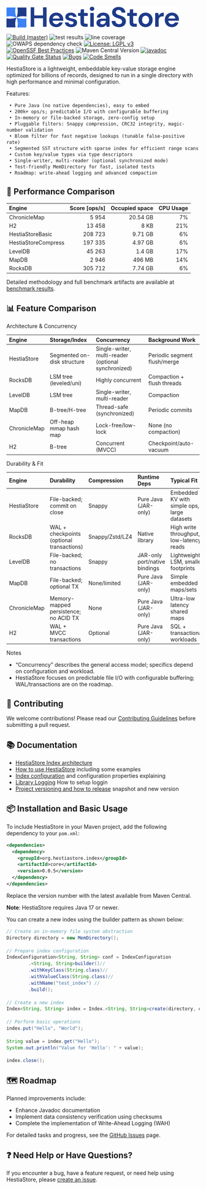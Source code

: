![HestiaStore logo](./images/logo.png)

[![Build (master)](https://github.com/jajir/HestiaStore/actions/workflows/maven.yml/badge.svg?branch=master)](https://github.com/jajir/HestiaStore/actions/workflows/maven.yml?query=branch%3Amain)
![test results](https://gist.githubusercontent.com/jajir/a613341fb9d9d0c6a426b42a714700b7/raw/badge-main.svg)
![line coverage](https://gist.githubusercontent.com/jajir/a613341fb9d9d0c6a426b42a714700b7/raw/jacoco-badge-main.svg)
![OWAPS dependency check](https://gist.githubusercontent.com/jajir/a613341fb9d9d0c6a426b42a714700b7/raw/badge-owasp-main.svg)
[![License: LGPL v3](https://img.shields.io/badge/License-LGPL%20v3-blue.svg)](https://www.gnu.org/licenses/lgpl-3.0)
[![OpenSSF Best Practices](https://www.bestpractices.dev/projects/10654/badge)](https://www.bestpractices.dev/projects/10654)
![Maven Central Version](https://img.shields.io/maven-central/v/org.hestiastore.index/core)
[![javadoc](https://javadoc.io/badge2/org.hestiastore.index/core/javadoc.svg)](https://javadoc.io/doc/org.hestiastore.index/core)
[![Quality Gate Status](https://sonarcloud.io/api/project_badges/measure?project=jajir_HestiaStore&metric=alert_status)](https://sonarcloud.io/summary/new_code?id=jajir_HestiaStore)
[![Bugs](https://sonarcloud.io/api/project_badges/measure?project=jajir_HestiaStore&metric=bugs)](https://sonarcloud.io/summary/new_code?id=jajir_HestiaStore)
[![Code Smells](https://sonarcloud.io/api/project_badges/measure?project=jajir_HestiaStore&metric=code_smells)](https://sonarcloud.io/summary/new_code?id=jajir_HestiaStore)

HestiaStore is a lightweight, embeddable key-value storage engine optimized for billions of records, designed to run in a single directory with high performance and minimal configuration.

Features:

```plaintext
 • Pure Java (no native dependencies), easy to embed
 • 200k+ ops/s; predictable I/O with configurable buffering
 • In-memory or file-backed storage, zero-config setup
 • Pluggable filters: Snappy compression, CRC32 integrity, magic-number validation
 • Bloom filter for fast negative lookups (tunable false-positive rate)
 • Segmented SST structure with sparse index for efficient range scans
 • Custom key/value types via type descriptors
 • Single-writer, multi-reader (optional synchronized mode)
 • Test-friendly MemDirectory for fast, isolated tests
 • Roadmap: write-ahead logging and advanced compaction
```

## 🚀 Performance Comparison

| Engine | Score [ops/s] | Occupied space | CPU Usage |
|:-------|--------------:|---------------:|----------:|
| ChronicleMap |         5 954 | 20.54 GB | 7% |
| H2 |        13 458 | 8 KB | 21% |
| HestiaStoreBasic |       208 723 | 9.71 GB | 6% |
| HestiaStoreCompress |       197 335 | 4.97 GB | 6% |
| LevelDB |        45 263 | 1.4 GB | 17% |
| MapDB |         2 946 | 496 MB | 14% |
| RocksDB |       305 712 | 7.74 GB | 6% |

Detailed methodology and full benchmark artifacts are available at [benchmark results](https://hestiastore.org/benchmark-results/).

## 📊 Feature Comparison

Architecture & Concurrency

| Engine | Storage/Index | Concurrency | Background Work |
|:--|:--|:--|:--|
| HestiaStore | Segmented on-disk structure | Single-writer, multi-reader (optional synchronized) | Periodic segment flush/merge |
| RocksDB | LSM tree (leveled/uni) | Highly concurrent | Compaction + flush threads |
| LevelDB | LSM tree | Single-writer, multi-reader | Compaction |
| MapDB | B-tree/H-tree | Thread-safe (synchronized) | Periodic commits |
| ChronicleMap | Off-heap mmap hash map | Lock-free/low-lock | None (no compaction) |
| H2 | B-tree | Concurrent (MVCC) | Checkpoint/auto-vacuum |

Durability & Fit

| Engine | Durability | Compression | Runtime Deps | Typical Fit |
|:--|:--|:--|:--|:--|
| HestiaStore | File-backed; commit on close | Snappy | Pure Java (JAR-only) | Embedded KV with simple ops, large datasets |
| RocksDB | WAL + checkpoints (optional transactions) | Snappy/Zstd/LZ4 | Native library | High write throughput, low-latency reads |
| LevelDB | File-backed; no transactions | Snappy | JAR-only port/native bindings | Lightweight LSM, smaller footprints |
| MapDB | File-backed; optional TX | None/limited | Pure Java (JAR-only) | Simple embedded maps/sets |
| ChronicleMap | Memory-mapped persistence; no ACID TX | None | Pure Java (JAR-only) | Ultra-low latency shared maps |
| H2 | WAL + MVCC transactions | Optional | Pure Java (JAR-only) | SQL + transactional workloads |

Notes

- “Concurrency” describes the general access model; specifics depend on configuration and workload.
- HestiaStore focuses on predictable file I/O with configurable buffering; WAL/transactions are on the roadmap.

## 🤝 Contributing

We welcome contributions! Please read our [Contributing Guidelines](CONTRIBUTING.md) before submitting a pull request.

## 📚 Documentation

- [HestiaStore Index architecture](https://hestiastore.org/architecture/arch-index/)
- [How to use HestiaStore](https://hestiastore.org/how-to-use/) including some examples
- [Index configuration](https://hestiastore.org/configuration/) and configuration properties explaining
- [Library Logging](https://hestiastore.org/configuration/logging/) How to setup loggin
- [Project versioning and how to release](https://hestiastore.org/development/release/) snapshot and new version

<!--
* [Segment implementation details](segment.md)
-->

## 📦 Installation and Basic Usage

To include HestiaStore in your Maven project, add the following dependency to your `pom.xml`:

```xml
<dependencies>
  <dependency>
    <groupId>org.hestiastore.index</groupId>
    <artifactId>core</artifactId>
    <version>0.0.5</version>
  </dependency>
</dependencies>
```

Replace the version number with the latest available from Maven Central.

**Note**: HestiaStore requires Java 17 or newer.

You can create a new index using the builder pattern as shown below:

```java
// Create an in-memory file system abstraction
Directory directory = new MemDirectory();

// Prepare index configuration
IndexConfiguration<String, String> conf = IndexConfiguration
        .<String, String>builder()//
        .withKeyClass(String.class)//
        .withValueClass(String.class)//
        .withName("test_index") //
        .build();

// Create a new index
Index<String, String> index = Index.<String, String>create(directory, conf);

// Perform basic operations
index.put("Hello", "World");

String value = index.get("Hello");
System.out.println("Value for 'Hello': " + value);

index.close();
```

## 🗺️ Roadmap

Planned improvements include:

- Enhance Javadoc documentation
- Implement data consistency verification using checksums
- Complete the implementation of Write-Ahead Logging (WAH)

For detailed tasks and progress, see the [GitHub Issues](https://github.com/jajir/HestiaStore/issues) page.

## ❓ Need Help or Have Questions?

If you encounter a bug, have a feature request, or need help using HestiaStore, please [create an issue](https://github.com/jajir/HestiaStore/issues).
